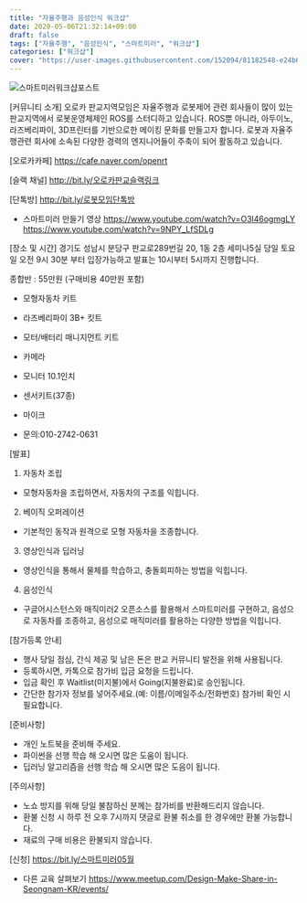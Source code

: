 ```yaml
---
title: "자율주행과 음성인식 워크샵"
date: 2020-05-06T21:32:14+09:00
draft: false
tags: ["자율주행", "음성인식", "스마트미러", "워크샵"]
categories: ["워크샵"]
cover: "https://user-images.githubusercontent.com/152094/81182548-e24b6d00-8fe8-11ea-8afa-803b9486f923.png"
---
```


![스마트미러워크샵포스트](https://user-images.githubusercontent.com/152094/81182548-e24b6d00-8fe8-11ea-8afa-803b9486f923.png)

[커뮤니티 소개]
오로카 판교지역모임은 자율주행과 로봇제어 관련 회사들이 많이 있는 판교지역에서 로봇운영체제인 ROS를 스터디하고 있습니다. ROS뿐 아니라, 아두이노, 라즈베리파이, 3D프린터를 기반으로한 메이킹 문화를 만들고자 합니다. 로봇과 자율주행관련 회사에 소속된 다양한 경력의 엔지니어들이 주축이 되어 활동하고 있습니다.

[오로카카페]
https://cafe.naver.com/openrt

[슬랙 채널]
http://bit.ly/오로카판교슬랙링크

[단톡방]
http://bit.ly/로봇모임단톡방

- 스마트미러 만들기 영상
https://www.youtube.com/watch?v=O3l46ogmgLY
https://www.youtube.com/watch?v=9NPY_LfSDLg

[장소 및 시간]
경기도 성남시 분당구 판교로289번길 20, 1동 2층 세미나5실
당일 토요일 오전 9시 30분 부터 입장가능하고 발표는 10시부터 5시까지 진행합니다.

종합반 : 55만원 (구매비용 40만원 포함)
- 모형자동차 키트
- 라즈베리파이 3B+ 킷트
- 모터/배터리 매니지먼트 키트
- 카메라
- 모니터 10.1인치
- 센서키트(37종)
- 마이크

- 문의:010-2742-0631

[발표]
1. 자동차 조립
- 모형자동차을 조립하면서, 자동차의 구조를 익힙니다.

2. 베이직 오퍼레이션
- 기본적인 동작과 원격으로 모형 자동차을 조종합니다.

3. 영상인식과 딥러닝
- 영상인식을 통해서 물체를 학습하고, 충돌회피하는 방법을 익힙니다.

4. 음성인식
- 구글어시스턴스와 매직미러2 오픈소스를 활용해서 스마트미러를 구현하고, 음성으로 자동차를 조종하고, 음성으로 매직미러를 활용하는 다양한 방법을 익힙니다.

[참가등록 안내]
- 행사 당일 점심, 간식 제공 및 남은 돈은 판교 커뮤니티 발전을 위해 사용됩니다.
- 등록하시면, 카톡으로 참가비 입금 요청을 드립니다.
- 입금 확인 후 Waitlist(미지불)에서 Going(지불완료)로 승인됩니다.
- 간단한 참가자 정보를 넣어주세요.(예: 이름/이메일주소/전화번호) 참가비 확인 시 필요합니다.

[준비사항]
- 개인 노트북을 준비해 주세요.
- 파이썬을 선행 학습 해 오시면 많은 도움이 됩니다.
- 딥러닝 알고리즘을 선행 학습 해 오시면 많은 도음이 됩니다.

[주의사항]
- 노쇼 방지를 위해 당일 불참하신 분께는 참가비를 반환해드리지 않습니다.
- 환불 신청 시 하루 전 오후 7시까지 댓글로 환불 취소를 한 경우에만 환불 가능합니다.
- 재료의 구매 비용은 환불되지 않습니다.

[신청]
https://bit.ly/스마트미러05월


- 다른 교육 살펴보기
https://www.meetup.com/Design-Make-Share-in-Seongnam-KR/events/

